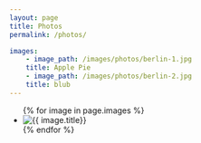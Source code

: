 ```yaml
---
layout: page
title: Photos
permalink: /photos/

images:
	- image_path: /images/photos/berlin-1.jpg
    title: Apple Pie
    - image_path: /images/photos/berlin-2.jpg
    title: blub
---
```

<ul class="photo-gallery">
  {% for image in page.images %}
    <li><img src="{{ image.image_path }}" alt="{{ image.title}}"/></li>
  {% endfor %}
</ul>
